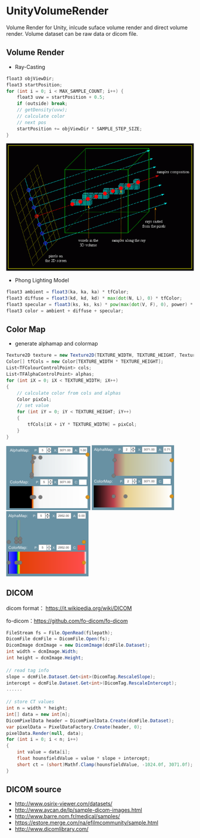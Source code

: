 # UnityVolumeRender
Volume Render for Unity, inlcude suface volume render and direct volume render. Volume dataset can be raw data or dicom file.

## Volume Render
- Ray-Casting
```glsl
float3 objViewDir;
float3 startPosition;
for (int i = 0; i < MAX_SAMPLE_COUNT; i++) {
    float3 uvw = startPosition + 0.5;
    if (outside) break;
    // getDensity(uvw);
    // calculate color
    // next pos
    startPosition += objViewDir * SAMPLE_STEP_SIZE;
}
```
![image](https://github.com/AdamWu/UnityVolumeRender/blob/main/images/raycast.gif)

- Phong Lighting Model
```glsl
float3 ambient = float3(ka, ka, ka) * tfColor;
float3 diffuse = float3(kd, kd, kd) * max(dot(N, L), 0) * tfColor;
float3 specular = float3(ks, ks, ks) * pow(max(dot(V, F), 0), power) * tfColor;
float3 color = ambient + diffuse + specular;
```
## Color Map

- generate alphamap and colormap
```csharp
Texture2D texture = new Texture2D(TEXTURE_WIDTH, TEXTURE_HEIGHT, TextureFormat.RGBAFloat, false);
Color[] tfCols = new Color[TEXTURE_WIDTH * TEXTURE_HEIGHT];
List<TFColourControlPoint> cols;
List<TFAlphaControlPoint> alphas;
for (int iX = 0; iX < TEXTURE_WIDTH; iX++)
{
    // calculate color from cols and alphas 
    Color pixCol;
    // set value
    for (int iY = 0; iY < TEXTURE_HEIGHT; iY++)
    {
        tfCols[iX + iY * TEXTURE_WIDTH] = pixCol;
    }
}
```

![image](https://github.com/AdamWu/UnityVolumeRender/blob/main/images/colormap1.png)
![image](https://github.com/AdamWu/UnityVolumeRender/blob/main/images/colormap2.png)
![image](https://github.com/AdamWu/UnityVolumeRender/blob/main/images/colormap3.png)


## DICOM

dicom format： https://it.wikipedia.org/wiki/DICOM

fo-dicom：https://github.com/fo-dicom/fo-dicom

```csharp
FileStream fs = File.OpenRead(filepath);
DicomFile dcmFile = DicomFile.Open(fs);
DicomImage dcmImage = new DicomImage(dcmFile.Dataset);
int width = dcmImage.Width;
int height = dcmImage.Height;

// read tag info
slope = dcmFile.Dataset.Get<int>(DicomTag.RescaleSlope);
intercept = dcmFile.Dataset.Get<int>(DicomTag.RescaleIntercept);
......

// store CT values
int n = width * height;
int[] data = new int[n];
DicomPixelData header = DicomPixelData.Create(dcmFile.Dataset);
var pixelData = PixelDataFactory.Create(header, 0);
pixelData.Render(null, data);
for (int i = 0; i < n; i++)
{
    int value = data[i];
    float hounsfieldValue = value * slope + intercept;
    short ct = (short)Mathf.Clamp(hounsfieldValue, -1024.0f, 3071.0f);
}
```

## DICOM source
- http://www.osirix-viewer.com/datasets/    
- http://www.aycan.de/lp/sample-dicom-images.html
- http://www.barre.nom.fr/medical/samples/
- https://estore.merge.com/na/efilmcommunity/sample.html
- http://www.dicomlibrary.com/